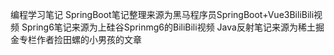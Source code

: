 编程学习笔记
SpringBoot笔记整理来源为黑马程序员SpringBoot+Vue3BiliBili视频
Spring6笔记来源为上硅谷Sprinmg6的BiliBili视频
Java反射笔记来源为稀土掘金专栏作者捡田螺的小男孩的文章
